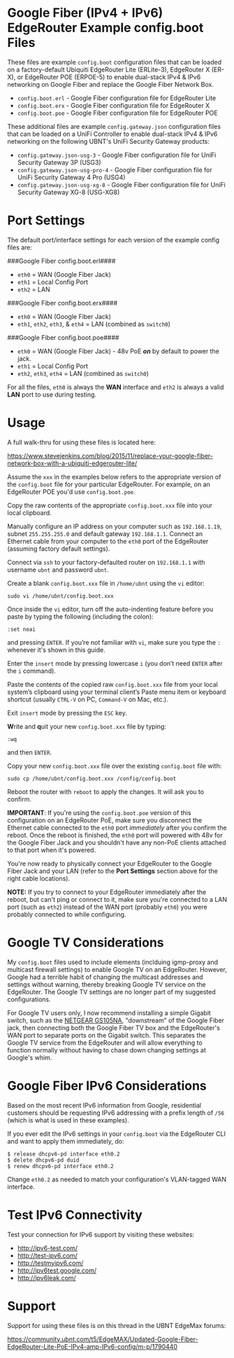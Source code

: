 # Google Fiber (IPv4 + IPv6) EdgeRouter Example config.boot Files

These files are example `config.boot` configuration files that can be loaded on a factory-default Ubiquiti EdgeRouter
Lite (ERLite-3), EdgeRouter X (ER-X), or EdgeRouter POE (ERPOE-5) to enable dual-stack IPv4 & IPv6 networking on Google Fiber and replace the Google Fiber Network Box.

- `config.boot.erl` - Google Fiber configuration file for EdgeRouter Lite
- `config.boot.erx` - Google Fiber configuration file for EdgeRouter X
- `config.boot.poe` - Google Fiber configuration file for EdgeRouter POE

These additional files are example `config.gateway.json` configuration files that can be loaded on a UniFi Controller to enable dual-stack IPv4 & IPv6 networking on the following UBNT's UniFi Security Gateway products:

- `config.gateway.json-usg-3` - Google Fiber configuration file for UniFi Security Gateway 3P (USG3)
- `config.gateway.json-usg-pro-4` - Google Fiber configuration file for UniFi Security Gateway 4 Pro (USG4)
- `config.gateway.json-usg-xg-8` - Google Fiber configuration file for UniFi Security Gateway XG-8 (USG-XG8)

# Port Settings
The default port/interface settings for each version of the example config files are:

###Google Fiber config.boot.erl####
- `eth0` = WAN (Google Fiber Jack)
- `eth1` = Local Config Port
- `eth2` = LAN

###Google Fiber config.boot.erx####
- `eth0` = WAN (Google Fiber Jack)
- `eth1`, `eth2`, `eth3`, & `eth4` = LAN (combined as `switch0`)

###Google Fiber config.boot.poe####
- `eth0` = WAN (Google Fiber Jack) - 48v PoE ***on*** by default to power the jack.
- `eth1` = Local Config Port
- `eth2`, `eth3`, `eth4` = LAN (combined as `switch0`)

For all the files, `eth0` is always the **WAN** interface and `eth2` is always a valid **LAN** port to use during testing.

# Usage
A full walk-thru for using these files is located here:

https://www.stevejenkins.com/blog/2015/11/replace-your-google-fiber-network-box-with-a-ubiquiti-edgerouter-lite/

Assume the `xxx` in the examples below refers to the appropriate version of the `config.boot` file for your particular EdgeRouter. For example, on an EdgeRouter POE you'd use `config.boot.poe`.

Copy the raw contents of the appropriate `config.boot.xxx` file into your local clipboard.

Manually configure an IP address on your computer such as `192.168.1.19`, subnet `255.255.255.0` and default gateway `192.168.1.1`. Connect an Ethernet cable from your computer to the `eth0` port of the EdgeRouter (assuming factory default settings). 

Connect via `ssh` to your factory-defaulted router on `192.168.1.1` with username `ubnt` and password `ubnt`.

Create a blank `config.boot.xxx` file in `/home/ubnt` using the `vi` editor:

    sudo vi /home/ubnt/config.boot.xxx

Once inside the `vi` editor, turn off the auto-indenting feature before you paste by typing the following (including the colon):

    :set noai

and pressing `ENTER`. If you’re not familiar with `vi`, make sure you type the `:` whenever it's shown in this guide.

Enter the `insert` mode by pressing lowercase `i` (you don’t need `ENTER` after the `i` command).

Paste the contents of the copied raw `config.boot.xxx` file from your local system’s clipboard using your terminal client’s Paste menu item or keyboard shortcut (usually `CTRL-V` on PC, `Command-V` on Mac, etc.).

Exit `insert` mode by pressing the `ESC` key.

**W**rite and **q**uit your new `config.boot.xxx` file by typing:

    :wq

and then `ENTER`.

Copy your new `config.boot.xxx` file over the existing `config.boot` file with:

    sudo cp /home/ubnt/config.boot.xxx /config/config.boot

Reboot the router with `reboot` to apply the changes. It will ask you to confirm.

**IMPORTANT**: If you're using the `config.boot.poe` version of this configuration on an EdgeRouter PoE, make sure you disconnect the Ethernet cable connected to the `eth0` port *immediately* after you confirm the reboot. Once the reboot is finished, the `eth0` port will powered with 48v for the Google Fiber Jack and you shouldn't have any non-PoE clients attached to that port when it's powered. 

You're now ready to physically connect your EdgeRouter to the Google Fiber Jack and your LAN (refer to the **Port Settings** section above for the right cable locations).

**NOTE:** If you try to connect to your EdgeRouter immediately after the reboot, but can't ping or connect to it, make sure you're connected to a LAN port (such as `eth2`) instead of the WAN port (probably `eth0`) you were probably connected to while configuring.

# Google TV Considerations
My `config.boot` files used to include elements (inclduing igmp-proxy and multicast firewall settings) to enable Google TV on an EdgeRouter. However, Google had a terrible habit of changing the multicast addresses and settings without warning, thereby breaking Google TV service on the EdgeRouter. The Google TV settings are no longer part of my suggested configurations.

For Google TV users only, I now recommend installing a simple Gigabit switch, such as the [NETGEAR GS105NA](http://amzn.to/2nIAaVZ), "downstream" of the Google Fiber jack, then connecting both the Google Fiber TV box and the EdgeRouter's WAN port to separate ports on the Gigabit switch. This separates the Google TV service from the EdgeRouter and will allow everything to function normally without having to chase down changing settings at Google's whim.

# Google Fiber IPv6 Considerations
Based on the most recent IPv6 information from Google, residential customers should be requesting IPv6 addressing
with a prefix length of `/56` (which is what is used in these examples).

If you ever edit the IPv6 settings in your `config.boot` via the EdgeRouter CLI and want to apply them immediately, do:

    $ release dhcpv6-pd interface eth0.2
    $ delete dhcpv6-pd duid 
    $ renew dhcpv6-pd interface eth0.2

Change `eth0.2` as needed to match your configuration's VLAN-tagged WAN interface.

# Test IPv6 Connectivity
Test your connection for IPv6 support by visiting these websites:
* http://ipv6-test.com/
* http://test-ipv6.com/
* http://testmyipv6.com/
* http://ipv6test.google.com/
* http://ipv6leak.com/

# Support
Support for using these files is on this thread in the UBNT EdgeMax forums:

https://community.ubnt.com/t5/EdgeMAX/Updated-Google-Fiber-EdgeRouter-Lite-PoE-IPv4-amp-IPv6-config/m-p/1790440
